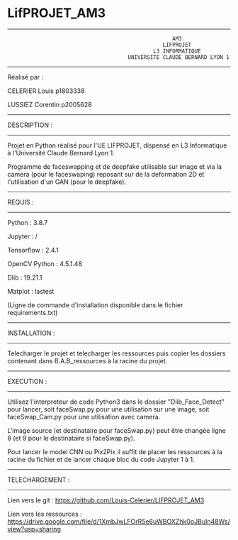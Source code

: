 # LifPROJET_AM3

****************************************************************************************************************
                                                        AM3                             
                                                     LIFPROJET
                                                  L3 INFORMATIQUE                
                                          UNIVERSITE CLAUDE BERNARD LYON 1              
****************************************************************************************************************

Réalisé par :

CELERIER Louis p1803338

LUSSIEZ Corentin p2005628

*********************
DESCRIPTION :
*********************

Projet en Python réalisé pour l'UE LIFPROJET, dispensé en L3 Informatique à l'Université Claude Bernard Lyon 1.

Programme de faceswapping et de deepfake utilisable sur image et via la camera (pour le faceswaping) reposant sur de la deformation 2D
et l'utilisation d'un GAN (pour le deepfake).

*********************
REQUIS :
*********************

Python : 3.8.7

Jupyter : /

Tensorflow : 2.4.1

OpenCV Python : 4.5.1.48

Dlib : 19.21.1

Matplot : lastest

(Ligne de commande d'installation disponible dans le fichier requirements.txt)

*********************
INSTALLATION :
*********************

Telecharger le projet et telecharger les ressources puis copier les dossiers contenant dans B.A.B_ressources à la racine du projet.

*********************
EXECUTION :
*********************

Utilisez l'interpreteur de code Python3 dans le dossier "Dlib_Face_Detect" pour lancer,
soit faceSwap.py pour une utilisation sur une image,
soit faceSwap_Cam.py pour une utilisation avec camera.

L'image source (et destinataire pour faceSwap.py) peut être changée ligne 8 (et 9 pour le destinataire si faceSwap.py).

Pour lancer le model CNN ou Pix2Pix il suffit de placer les ressources à la racine du fichier et de lancer chaque bloc du code Jupyter 1 à 1.
	
*********************
TELECHARGEMENT :
*********************

Lien vers le git :
    https://github.com/Louis-Celerier/LIFPROJET_AM3
    
Lien vers les ressources :
    https://drive.google.com/file/d/1XmbJwLFOrR5e6uWBOXZhk0oJBuIn48Ws/view?usp=sharing

